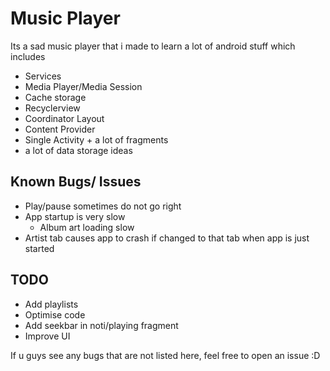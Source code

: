 # Music Player

Its a sad music player that i made to learn a lot of android stuff which includes
* Services
* Media Player/Media Session
* Cache storage
* Recyclerview
* Coordinator Layout
* Content Provider
* Single Activity + a lot of fragments
* a lot of data storage ideas

## Known Bugs/ Issues
* Play/pause sometimes do not go right
* App startup is very slow
    * Album art loading slow
* Artist tab causes app to crash if changed to that tab when app is just started

## TODO
* Add playlists
* Optimise code
* Add seekbar in noti/playing fragment
* Improve UI

If u guys see any bugs that are not listed here, feel free to open an issue :D
